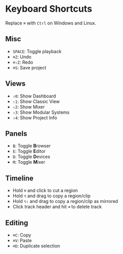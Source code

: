 # Keyboard Shortcuts

Replace `⌘` with `Ctrl` on Windows and Linux.

## Misc

- `SPACE`: Toggle playback
- `⌘Z`: Undo
- `⌘⇧Z`: Redo
- `⌘S`: Save project

## Views

- `⇧0`: Show Dashboard
- `⇧1`: Show Classic View
- `⇧2`: Show Mixer
- `⇧3`: Show Modular Systems
- `⇧4`: Show Project Info

## Panels

- `B`: Toggle **B**rowser
- `E`: Toggle **E**ditor
- `D`: Toggle **D**evices
- `M`: Toggle **M**ixer

## Timeline

- Hold `⌘` and click to cut a region
- Hold `⌥` and drag to copy a region/clip
- Hold `⌥⇧` and drag to copy a region/clip as mirrored
- Click track header and hit `⌫` to delete track

## Editing

- `⌘C`: Copy
- `⌘V`: Paste
- `⌘D`: Duplicate selection
